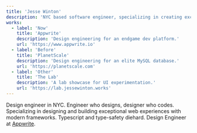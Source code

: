 ```yaml
---
title: 'Jesse Winton'
description: 'NYC based software engineer, specializing in creating exceptional web experiences with modern frameworks.'
works:
  - label: 'Now'
    title: 'Appwrite'
    description: 'Design engineering for an endgame dev platform.'
    url: 'https://www.appwrite.io'
  - label: 'Before'
    title: 'PlanetScale'
    description: 'Design engineering for an elite MySQL database.'
    url: 'https://planetscale.com'
  - label: 'Other'
    title: 'The Lab'
    description: 'A lab showcase for UI experimentation.'
    url: 'https://lab.jessewinton.works'
---
```


Design engineer in NYC. Engineer who designs, designer who codes. Specializing in designing and building exceptional web experiences with modern frameworks. Typescript and type-safety diehard. Design Engineer at [Appwrite](https://appwrite.io).
